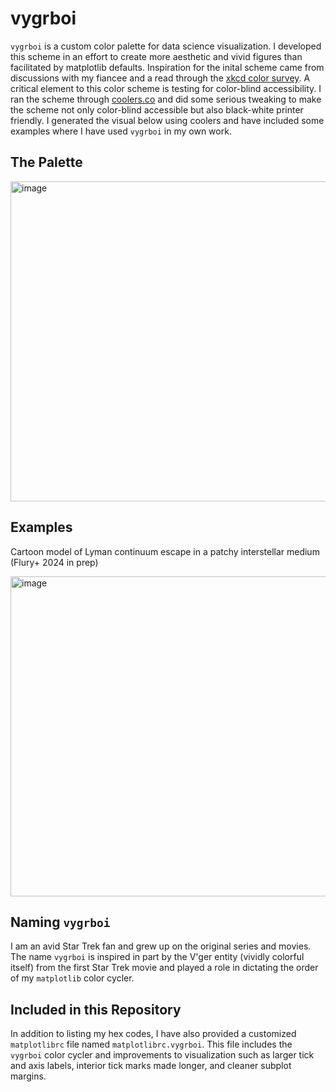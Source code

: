 # vygrboi

`vygrboi` is a custom color palette for data science visualization. I developed this scheme in an effort to create more aesthetic and vivid figures than facilitated by matplotlib defaults. Inspiration for the inital scheme came from discussions with my fiancee and a read through the [xkcd color survey](https://xkcd.com/color/rgb/). A critical element to this color scheme is testing for color-blind accessibility. I ran the scheme through [coolers.co](https://coolors.co/) and did some serious tweaking to make the scheme not only color-blind accessible but also black-white printer friendly. I generated the visual below using coolers and have included some examples where I have used `vygrboi` in my own work.

## The Palette

<img width="512" alt="image" src="https://github.com/sflury/vygrboi/assets/42982705/3f8618ac-7448-4002-b9f4-913a9264a619">

## Examples

Cartoon model of Lyman continuum escape in a patchy interstellar medium (Flury+ 2024 in prep)

<img width="512" alt="image" src="https://github.com/sflury/vygrboi/assets/42982705/77a65155-f804-488d-95b3-47bacbea6bd9">

## Naming `vygrboi`

I am an avid Star Trek fan and grew up on the original series and movies. The name `vygrboi` is inspired in part by the V'ger entity (vividly colorful itself) from the first Star Trek movie and played a role in dictating the order of my `matplotlib` color cycler.

## Included in this Repository

In addition to listing my hex codes, I have also provided a customized `matplotlibrc` file named `matplotlibrc.vygrboi`. This file includes the `vygrboi` color cycler and improvements to visualization such as larger tick and axis labels, interior tick marks made longer, and cleaner subplot margins.
